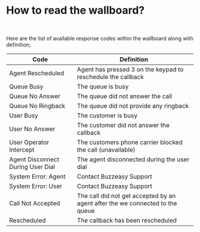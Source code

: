 # How to read the wallboard?

 

Here are the list of available response codes within the wallboard along
with definition;

| Code                              | Definition                                                                    |
|-----------------------------------|-------------------------------------------------------------------------------|
| Agent Rescheduled                 | Agent has pressed 3 on the keypad to reschedule the callback                  |
| Queue Busy                        | The queue is busy                                                             |
| Queue No Answer                   | The queue did not answer the call                                             |
| Queue No Ringback                 | The queue did not provide any ringback                                        |
| User Busy                         | The customer is busy                                                          |
| User No Answer                    | The customer did not answer the callback                                      |
| User Operator Intercept           | The customers phone carrier blocked the call (unavailable)                    |
| Agent Disconnect During User Dial | The agent disconnected during the user dial                                   |
| System Error: Agent               | Contact Buzzeasy Support                                                      |
| System Error: User                | Contact Buzzeasy Support                                                      |
| Call Not Accepted                 | The call did not get accepted by an agent after the we connected to the queue |
| Rescheduled                       | The callback has been rescheduled                                             |
